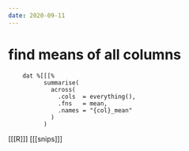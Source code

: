```yaml
---
date: 2020-09-11
---
```


# find means of all columns
		dat %[[[%
			  summarise(
			    across(
			      .cols  = everything(),
			      .fns   = mean,
			      .names = "{col}_mean"
			    )
			  )

[[[R]]]
[[[snips]]]

